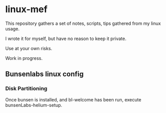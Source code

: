 # linux-mef

This repository gathers a set of notes, scripts, tips gathered from my linux usage.

I wrote it for myself, but have no reason to keep it private.

Use at your own risks.

Work in progress.


## Bunsenlabs linux config

### Disk Partitioning

Once bunsen is installed, and bl-welcome has been run, execute bunsenLabs-helium-setup.
